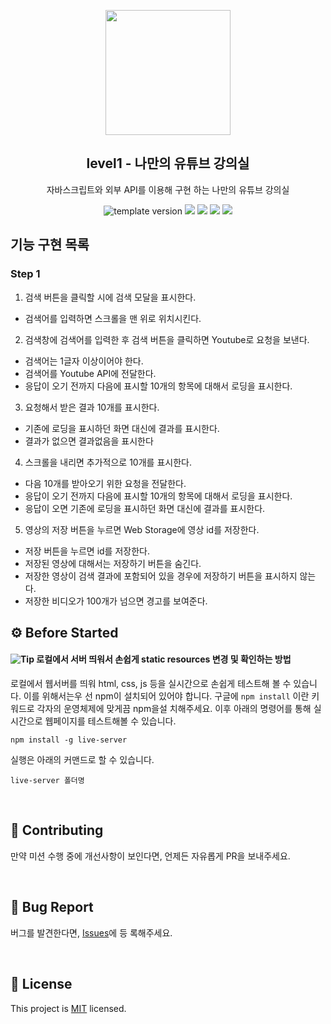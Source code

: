 <p align="middle" >
  <img width="200px;" src="./images/laptop_with_youtube_logo.png"/>
</p>
<h2 align="middle">level1 - 나만의 유튜브 강의실</h2>
<p align="middle">자바스크립트와 외부 API를 이용해 구현 하는 나만의 유튜브 강의실</p>
<p align="middle">
  <img src="https://img.shields.io/badge/version-1.0.0-blue?style=flat-square" alt="template version"/>
  <img src="https://img.shields.io/badge/language-html-red.svg?style=flat-square"/>
  <img src="https://img.shields.io/badge/language-css-blue.svg?style=flat-square"/>
  <img src="https://img.shields.io/badge/language-js-yellow.svg?style=flat-square"/>
  <img src="https://img.shields.io/badge/license-MIT-brightgreen.svg?style=flat-square"/>
</p>

## 기능 구현 목록

### Step 1

1. 검색 버튼을 클릭할 시에 검색 모달을 표시한다.

- 검색어를 입력하면 스크롤을 맨 위로 위치시킨다.

2. 검색창에 검색어를 입력한 후 검색 버튼을 클릭하면 Youtube로 요청을 보낸다.

- 검색어는 1글자 이상이어야 한다.
- 검색어를 Youtube API에 전달한다.
- 응답이 오기 전까지 다음에 표시할 10개의 항목에 대해서 로딩을 표시한다.

3. 요청해서 받은 결과 10개를 표시한다.

- 기존에 로딩을 표시하던 화면 대신에 결과를 표시한다.
- 결과가 없으면 결과없음을 표시한다

4. 스크롤을 내리면 추가적으로 10개를 표시한다.

- 다음 10개를 받아오기 위한 요청을 전달한다.
- 응답이 오기 전까지 다음에 표시할 10개의 항목에 대해서 로딩을 표시한다.
- 응답이 오면 기존에 로딩을 표시하던 화면 대신에 결과를 표시한다.

5. 영상의 저장 버튼을 누르면 Web Storage에 영상 id를 저장한다.

- 저장 버튼을 누르면 id를 저장한다.
- 저장된 영상에 대해서는 저장하기 버튼을 숨긴다.
- 저장한 영상이 검색 결과에 포함되어 있을 경우에 저장하기 버튼을 표시하지 않는다.
- 저장한 비디오가 100개가 넘으면 경고를 보여준다.

## ⚙️ Before Started

#### <img alt="Tip" src="https://img.shields.io/static/v1.svg?label=&message=Tip&style=flat-square&color=673ab8"> 로컬에서 서버 띄워서 손쉽게 static resources 변경 및 확인하는 방법

로컬에서 웹서버를 띄워 html, css, js 등을 실시간으로 손쉽게 테스트해 볼 수 있습니다. 이를 위해서는우
선 npm이 설치되어 있어야 합니다. 구글에 `npm install` 이란 키워드로 각자의 운영체제에 맞게끔 npm을설
치해주세요. 이후 아래의 명령어를 통해 실시간으로 웹페이지를 테스트해볼 수 있습니다.

```
npm install -g live-server
```

실행은 아래의 커맨드로 할 수 있습니다.

```
live-server 폴더명
```

<br>

## 👏 Contributing

만약 미션 수행 중에 개선사항이 보인다면, 언제든 자유롭게 PR을 보내주세요.

<br>

## 🐞 Bug Report

버그를 발견한다면, [Issues](https://github.com/woowacourse/javascript-youtube-classroom/issues)에 등
록해주세요.

<br>

## 📝 License

This project is [MIT](https://github.com/woowacourse/javascript-youtube-classroom/blob/main/LICENSE)
licensed.
